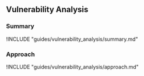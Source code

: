 ## Vulnerability Analysis

### Summary

!INCLUDE "guides/vulnerability_analysis/summary.md"

### Approach

!INCLUDE "guides/vulnerability_analysis/approach.md"
